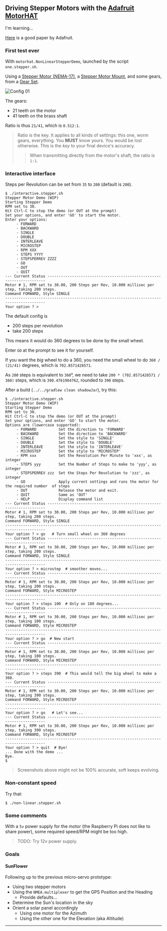 ## Driving Stepper Motors with the [Adafruit MotorHAT](https://www.adafruit.com/product/2348)

I'm learning...

[Here](https://learn.adafruit.com/adafruit-dc-and-stepper-motor-hat-for-raspberry-pi/using-stepper-motors) is a good paper by Adafruit.

### First test ever
With `motorhat.NonLinearStepperDemo`, launched by the script `one.stepper.sh`.

Using a [Stepper Motor (NEMA-17)](https://www.adafruit.com/product/324), a [Stepper Motor Mount](https://www.adafruit.com/product/1297), and some gears, from a [Gear Set](https://www.allelectronics.com/item/gr-86/4-gear-set/1.html).

![Config 01](./docimg/01.jpg)

The gears:
- 21 teeth on the motor
- 41 teeth on the brass shaft

Ratio is thus `21/41`, which is `0.512:1`.

> Ratio is the key. It applies to all kinds of settings: this one, worm gears, everything. You **MUST** know yours. You would be lost otherwise. This is the _key_ to your final device's accuracy.
>> When transmitting directly from the motor's shaft, the ratio is `1:1`.
>

### Interactive interface
Steps per Revolution can be set from `35` to `200` (default is `200`).

```
$ ./interactive.stepper.sh 
Stepper Motor Demo (WIP)
Starting Stepper Demo
RPM set to 30.
Hit Ctrl-C to stop the demo (or OUT at the prompt)
Set your options, and enter 'GO' to start the motor.
Enter your options:
     - FORWARD
     - BACKWARD
     - SINGLE
     - DOUBLE
     - INTERLEAVE
     - MICROSTEP
     - RPM XXX
     - STEPS YYYY
     - STEPSPERREV ZZZZ
     - GO
     - OUT
     - QUIT
--- Current Status ---------------------------------------------------------------------
Motor # 1, RPM set to 30.00, 200 Steps per Rev, 10.000 millisec per step, taking 200 steps.
Command FORWARD, Style SINGLE 
----------------------------------------------------------------------------------------
Your option ? > 
```
The default config is
- 200 steps per revolution
- take 200 steps

This means it would do 360 degrees to be done by the small wheel.

Enter `GO` at the prompt to see it for yourself.

If you want the _big_ wheel to do a 360, you need the small wheel to do `360 / (21/41)` degrees,
which is `702.8571428571`. 

As `200` steps is equivalent to `360`&deg;, we need to take `200 * (702.8571428571 / 360)` steps,
 which is `390.4761904762`, rounded to `390` steps.
 
After a build (`../../gradlew clean shadowJar`), try this:
```
$ ./interactive.stepper.sh 
Stepper Motor Demo (WIP)
Starting Stepper Demo
RPM set to 30.
Hit Ctrl-C to stop the demo (or OUT at the prompt)
Set your options, and enter 'GO' to start the motor.
Options are (lowercase supported):
     - FORWARD         	Set the direction to 'FORWARD'
     - BACKWARD        	Set the direction to 'BACKWARD'
     - SINGLE          	Set the style to 'SINGLE'
     - DOUBLE          	Set the style to 'DOUBLE'
     - INTERLEAVE      	Set the style to 'INTERLEAVE'
     - MICROSTEP       	Set the style to 'MICROSTEP'
     - RPM xxx         	Set the Revolution Per Minute to 'xxx', as integer
     - STEPS yyy       	Set the Number of Steps to make to 'yyy', as integer
     - STEPSPERREV zzz 	Set the Steps Per Revolution to 'zzz', as integer
     - GO              	Apply current settings and runs the motor for the required number  of steps
     - OUT             	Release the motor and exit.
     - QUIT            	Same as 'OUT'
     - HELP            	Display command list
--- Current Status ---------------------------------------------------------------------
Motor # 1, RPM set to 30.00, 200 Steps per Rev, 10.000 millisec per step, taking 200 steps.
Command FORWARD, Style SINGLE 
----------------------------------------------------------------------------------------
Your option ? > go   # Turn small wheel on 360 degrees
--- Current Status ---------------------------------------------------------------------
Motor # 1, RPM set to 30.00, 200 Steps per Rev, 10.000 millisec per step, taking 200 steps.
Command FORWARD, Style SINGLE 
----------------------------------------------------------------------------------------
Your option ? > microstep  # smoother moves...
--- Current Status ---------------------------------------------------------------------
Motor # 1, RPM set to 30.00, 200 Steps per Rev, 10.000 millisec per step, taking 200 steps.
Command FORWARD, Style MICROSTEP 
----------------------------------------------------------------------------------------
Your option ? > steps 100  # Only on 180 degrees...
--- Current Status ---------------------------------------------------------------------
Motor # 1, RPM set to 30.00, 200 Steps per Rev, 10.000 millisec per step, taking 100 steps.
Command FORWARD, Style MICROSTEP 
----------------------------------------------------------------------------------------
Your option ? > go  # New start
--- Current Status ---------------------------------------------------------------------
Motor # 1, RPM set to 30.00, 200 Steps per Rev, 10.000 millisec per step, taking 100 steps.
Command FORWARD, Style MICROSTEP 
----------------------------------------------------------------------------------------
Your option ? > steps 390  # This would tell the big wheel to make a 360.
--- Current Status ---------------------------------------------------------------------
Motor # 1, RPM set to 30.00, 200 Steps per Rev, 10.000 millisec per step, taking 390 steps.
Command FORWARD, Style MICROSTEP 
----------------------------------------------------------------------------------------
Your option ? > go   # Let's see...
--- Current Status ---------------------------------------------------------------------
Motor # 1, RPM set to 30.00, 200 Steps per Rev, 10.000 millisec per step, taking 390 steps.
Command FORWARD, Style MICROSTEP 
----------------------------------------------------------------------------------------
Your option ? > quit  # Bye!
... Done with the demo ...
Bye.
$
``` 
> Screenshots above might not be 100% accurate, soft keeps evolving.

### Non-constant speed
Try that:
```
$ ./non-linear.stepper.sh
```

### Some comments
With a `5v` power supply for the motor (the Raspberry Pi does not like to share power),
some required speed/RPM might be too high.

> TODO: Try 12v power supply.

### Goals

#### SunFlower
Following up to the previous micro-servo prototype:

- Using two stepper motors
- Using the `NMEA.multiplexer` to get the GPS Position and the Heading
    - Provide defaults...
- Determine the Sun's location in the sky
- Orient a solar panel accordingly
    - Using one motor for the Azimuth
    - Using the other one for the Elevation (aka Altitude)

---
